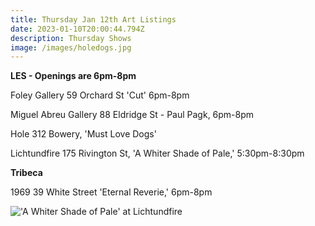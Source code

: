 ```yaml
---
title: Thursday Jan 12th Art Listings
date: 2023-01-10T20:00:44.794Z
description: Thursday Shows
image: /images/holedogs.jpg
---
```

**L﻿ES - Openings are 6pm-8pm**

Foley Gallery 59 Orchard St 'Cut' 6pm-8pm

Miguel Abreu Gallery 88 Eldridge St - Paul Pagk, 6pm-8pm

Hole 312 Bowery, 'Must Love Dogs'

Lichtundfire 175 Rivington St, 'A Whiter Shade of Pale,' 5:30pm-8:30pm

**Tribeca**

1969 39 White Street 'Eternal Reverie,' 6pm-8pm

![](/images/whiter.jpg "'A Whiter Shade of Pale' at Lichtundfire")

![]()